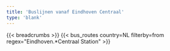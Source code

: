 ```yaml
---
title: 'Buslijnen vanaf Eindhoven Centraal'
type: 'blank'
---
```


{{< breadcrumbs >}}
{{< bus_routes country=NL filterby=from regex="Eindhoven.*Centraal Station" >}}
